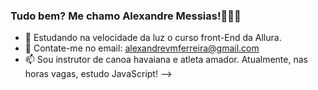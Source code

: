 ### Tudo bem? Me chamo Alexandre Messias!👋👋👋

- 🚀 Estudando na velocidade da luz o curso front-End da Allura.
- 💬 Contate-me no email: alexandrevmferreira@gmail.com
- 📫 Sou instrutor de canoa havaiana e atleta amador. Atualmente, nas horas vagas, estudo JavaScript!
--> 
